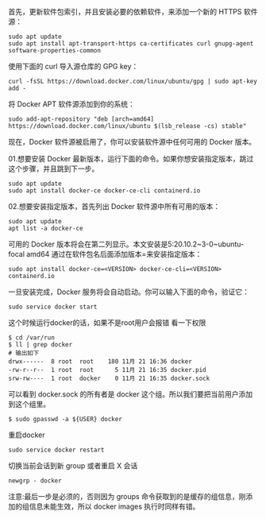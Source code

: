 首先，更新软件包索引，并且安装必要的依赖软件，来添加一个新的 HTTPS 软件源：
```
sudo apt update
sudo apt install apt-transport-https ca-certificates curl gnupg-agent software-properties-common
```

使用下面的 curl 导入源仓库的 GPG key：
```
curl -fsSL https://download.docker.com/linux/ubuntu/gpg | sudo apt-key add -
```

将 Docker APT 软件源添加到你的系统：
```
sudo add-apt-repository "deb [arch=amd64] https://download.docker.com/linux/ubuntu $(lsb_release -cs) stable"
```
现在，Docker 软件源被启用了，你可以安装软件源中任何可用的 Docker 版本。

01.想要安装 Docker 最新版本，运行下面的命令。如果你想安装指定版本，跳过这个步骤，并且跳到下一步。
```
sudo apt update
sudo apt install docker-ce docker-ce-cli containerd.io
```

02.想要安装指定版本，首先列出 Docker 软件源中所有可用的版本：
```
sudo apt update
apt list -a docker-ce
```
可用的 Docker 版本将会在第二列显示。本文安装是5:20.10.2~3-0~ubuntu-focal amd64
通过在软件包名后面添加版本=<VERSION>来安装指定版本：
```
sudo apt install docker-ce=<VERSION> docker-ce-cli=<VERSION> containerd.io
```

一旦安装完成，Docker 服务将会自动启动。你可以输入下面的命令，验证它：
```
sudo service docker start
```

这个时候运行docker的话，如果不是root用户会报错
看一下权限
```
$ cd /var/run
$ ll | grep docker
# 输出如下
drwx------  8 root  root    180 11月 21 16:36 docker
-rw-r--r--  1 root  root      5 11月 21 16:35 docker.pid
srw-rw----  1 root  docker    0 11月 21 16:35 docker.sock
```

可以看到 docker.sock 的所有者是 docker 这个组。所以我们要把当前用户添加到这个组里。
```
$ sudo gpasswd -a ${USER} docker
```

重启docker
```
sudo service docker restart
```

切换当前会话到新 group 或者重启 X 会话
```
newgrp - docker
```
注意:最后一步是必须的，否则因为 groups 命令获取到的是缓存的组信息，刚添加的组信息未能生效，所以 docker images 执行时同样有错。